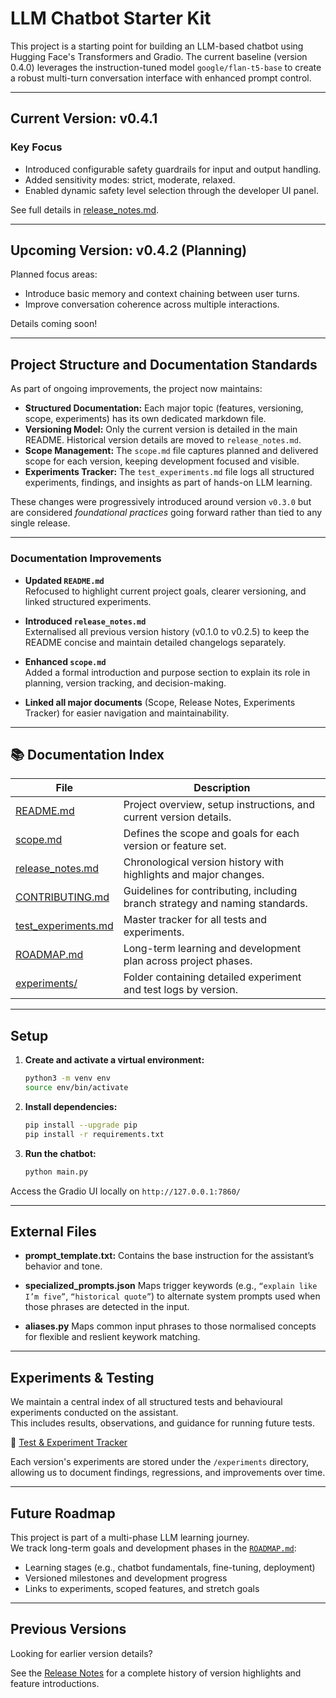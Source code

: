 # LLM Chatbot Starter Kit

This project is a starting point for building an LLM-based chatbot using Hugging Face's Transformers and Gradio. The current baseline (version 0.4.0) leverages the instruction-tuned model `google/flan-t5-base` to create a robust multi-turn conversation interface with enhanced prompt control.

---

## Current Version: v0.4.1

### Key Focus

- Introduced configurable safety guardrails for input and output handling.
- Added sensitivity modes: strict, moderate, relaxed.
- Enabled dynamic safety level selection through the developer UI panel.

See full details in [release_notes.md](./release_notes.md).

---

## Upcoming Version: v0.4.2 (Planning)

Planned focus areas:

- Introduce basic memory and context chaining between user turns.
- Improve conversation coherence across multiple interactions.

Details coming soon!

---

## Project Structure and Documentation Standards

As part of ongoing improvements, the project now maintains:

- **Structured Documentation:** Each major topic (features, versioning, scope, experiments) has its own dedicated markdown file.
- **Versioning Model:** Only the current version is detailed in the main README. Historical version details are moved to `release_notes.md`.
- **Scope Management:** The `scope.md` file captures planned and delivered scope for each version, keeping development focused and visible.
- **Experiments Tracker:** The `test_experiments.md` file logs all structured experiments, findings, and insights as part of hands-on LLM learning.

These changes were progressively introduced around version `v0.3.0` but are considered *foundational practices* going forward rather than tied to any single release.

---

### Documentation Improvements

- **Updated `README.md`**  
  Refocused to highlight current project goals, clearer versioning, and linked structured experiments.

- **Introduced `release_notes.md`**  
  Externalised all previous version history (v0.1.0 to v0.2.5) to keep the README concise and maintain detailed changelogs separately.

- **Enhanced `scope.md`**  
  Added a formal introduction and purpose section to explain its role in planning, version tracking, and decision-making.

- **Linked all major documents** (Scope, Release Notes, Experiments Tracker) for easier navigation and maintainability.

---

## 📚 Documentation Index

| File                                         | Description                                                                 |
|----------------------------------------------|-----------------------------------------------------------------------------|
| [README.md](./README.md)                     | Project overview, setup instructions, and current version details.          |
| [scope.md](./docs/scope.md)                  | Defines the scope and goals for each version or feature set.                |
| [release_notes.md](./docs/release_notes.md)  | Chronological version history with highlights and major changes.            |
| [CONTRIBUTING.md](./docs/contributing.md)    | Guidelines for contributing, including branch strategy and naming standards.|
| [test_experiments.md](./docs/test_experiments.md) | Master tracker for all tests and experiments.                       |
| [ROADMAP.md](./docs/ROADMAP.md)              | Long-term learning and development plan across project phases.              |
| [experiments/](./experiments/)               | Folder containing detailed experiment and test logs by version.             |

---

## Setup

1. **Create and activate a virtual environment:**

   ```bash
   python3 -m venv env
   source env/bin/activate

2. **Install dependencies:**

   ```bash
   pip install --upgrade pip
   pip install -r requirements.txt

3. **Run the chatbot:**

   ```bash
   python main.py

Access the Gradio UI locally on `http://127.0.0.1:7860/`

---

## External Files

- **prompt_template.txt:**
  Contains the base instruction for the assistant’s behavior and tone.

- **specialized_prompts.json**
  Maps trigger keywords (e.g., `“explain like I’m five”`, `“historical quote”`) to alternate system prompts used when those phrases are detected in the input.

- **aliases.py**
  Maps common input phrases to those normalised concepts for flexible and reslient keywork matching.

---

## Experiments & Testing

We maintain a central index of all structured tests and behavioural experiments conducted on the assistant.  
This includes results, observations, and guidance for running future tests.

📄 [Test & Experiment Tracker](./experiments/test_experiments_index.md)

Each version's experiments are stored under the `/experiments` directory, allowing us to document findings, regressions, and improvements over time.

---

## Future Roadmap

This project is part of a multi-phase LLM learning journey.  
We track long-term goals and development phases in the [`ROADMAP.md`](./docs/ROADMAP.md):

- Learning stages (e.g., chatbot fundamentals, fine-tuning, deployment)
- Versioned milestones and development progress
- Links to experiments, scoped features, and stretch goals

---

## Previous Versions

Looking for earlier version details?

See the [Release Notes](./docs/release_notes.md) for a complete history of version highlights and feature introductions.
